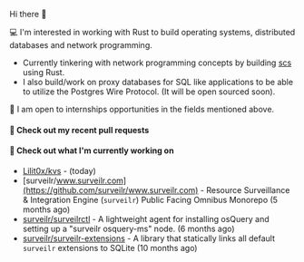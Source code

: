 Hi there 👋 

💻 I'm interested in working with Rust to build operating systems, distributed databases and network programming.
- Currently tinkering with network programming concepts by building [scs](https://github.com/Onboardbase/secure-share) using Rust.
- I also build/work on proxy databases for SQL like applications to be able to utilize the Postgres Wire Protocol. (It will be open sourced soon).

🍺 I am open to internships opportunities in the fields mentioned above.

#### 🔨 Check out my recent pull requests



#### 👷 Check out what I'm currently working on

- [Lilit0x/kvs](https://github.com/Lilit0x/kvs) -  (today)
- [surveilr/www.surveilr.com](https://github.com/surveilr/www.surveilr.com) - Resource Surveillance &amp; Integration Engine (`surveilr`) Public Facing Omnibus Monorepo (5 months ago)
- [surveilr/surveilrctl](https://github.com/surveilr/surveilrctl) - A lightweight agent for installing osQuery and setting up a &#34;surveilr osquery-ms&#34; node. (6 months ago)
- [surveilr/surveilr-extensions](https://github.com/surveilr/surveilr-extensions) - A library that statically links all default `surveilr` extensions to SQLite (10 months ago)
